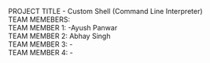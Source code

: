 PROJECT TITLE - Custom Shell (Command Line Interpreter)
<br>
TEAM MEMEBERS:<br>
TEAM MEMBER 1: -Ayush Panwar<br>
TEAM MEMBER 2: Abhay Singh<br>
TEAM MEMBER 3: -<br>
TEAM MEMBER 4: -<br>
